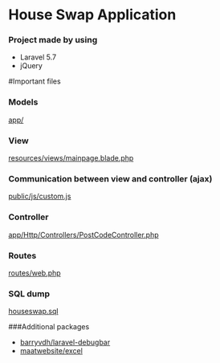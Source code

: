 # House Swap Application
### Project made by using 

* Laravel 5.7
* jQuery

#Important files

### Models 
[app/](app/)

### View 
[resources/views/mainpage.blade.php](resources/views/mainpage.blade.php)

### Communication between view and controller (ajax) 
[public/js/custom.js](public/js/custom.js)

### Controller 
[app/Http/Controllers/PostCodeController.php](app/Http/Controllers/PostCodeController.php)

### Routes 
[routes/web.php](routes/web.php)

### SQL dump
[houseswap.sql](houseswap.sql)

###Additional packages
* [barryvdh/laravel-debugbar](https://github.com/barryvdh/laravel-debugbar)
* [maatwebsite/excel](https://laravel-excel.maatwebsite.nl/)
 
